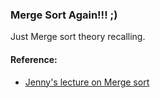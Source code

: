 ### Merge Sort Again!!! ;)
Just Merge sort theory recalling.

#### Reference:
- [Jenny's lecture on Merge sort](https://www.youtube.com/watch?v=jlHkDBEumP0)